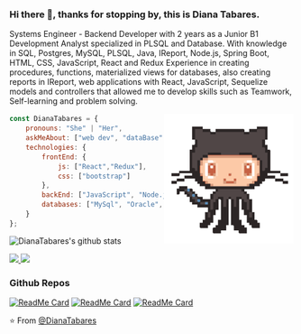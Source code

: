 ### Hi there 👋, thanks for stopping by, this is **Diana Tabares**.
<div>
 <p>
Systems Engineer - Backend Developer with 2 years as a Junior B1 Development Analyst specialized in PLSQL and Database. With knowledge in SQL, Postgres, MySQL, PLSQL, Java, IReport, Node.js, Spring Boot, HTML, CSS, JavaScript, React and Redux Experience in creating procedures, functions, materialized views for databases, also creating reports in IReport, web applications with React, JavaScript, Sequelize models and controllers that allowed me to develop skills such as Teamwork, Self-learning and problem solving.
</p>
</div>


<img align='right' src="https://raw.githubusercontent.com/iCharlesZ/FigureBed/master/img/octocat.gif" width="230">

```javascript
const DianaTabares = {
    pronouns: "She" | "Her",
    askMeAbout: ["web dev", "dataBase"],
    technologies: {
        frontEnd: {
            js: ["React","Redux"],
            css: ["bootstrap"]
        },
        backEnd: ["JavaScript", "Node.js, "Express", "NodeMailer","Java"],
        databases: ["MySql", "Oracle", "Postgres","MongoDB"],
    }
};
```

![DianaTabares's github stats](https://github-readme-stats.vercel.app/api?username=DianaTabares&hide=contribs,prs&count_private=true&show_icons=true)

<a href="https://github.com/DianaTabares">
  <img src="https://img.shields.io/github/followers/DianaTabares">
</a>
<a href="https://github.com/DianaTabares">
   <img src="https://komarev.com/ghpvc/?username=DianaTabares">
</a>

### Github Repos

[![ReadMe Card](https://github-readme-stats.vercel.app/api/pin/?username=DianaTabares&repo=Pi_Countries&show_owner=true)](https://github.com/DianaTabares/Pi_Countries)
[![ReadMe Card](https://github-readme-stats.vercel.app/api/pin/?username=karl065&repo=PFSportZone&show_owner=true)](https://github.com/karl065/PFSportZone )
[![ReadMe Card](https://github-readme-stats.vercel.app/api/pin/?username=DianaTabares&repo=challenge&show_owner=true)](https://github.com/DianaTabares/challenge)

⭐️ From [@DianaTabares](https://github.com/DianaTabares)
<!--
**DianaTabares/DianaTabares** is a ✨ _special_ ✨ repository because its `README.md` (this file) appears on your GitHub profile.

Here are some ideas to get you started:

- 🔭 I’m currently working on ...
- 🌱 I’m currently learning ...
- 👯 I’m looking to collaborate on ...
- 🤔 I’m looking for help with ...
- 💬 Ask me about ...
- 📫 How to reach me: ...
- 😄 Pronouns: ...
- ⚡ Fun fact: ...
-->
